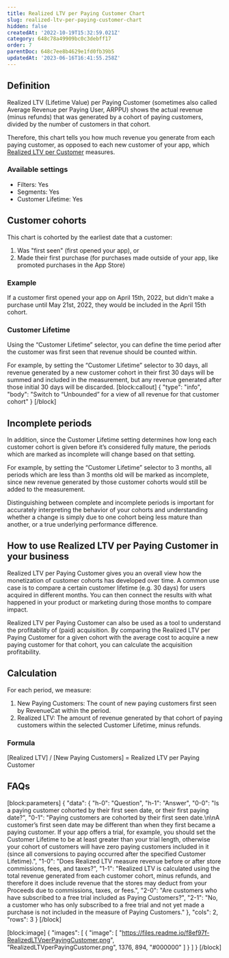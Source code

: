 ```yaml
---
title: Realized LTV per Paying Customer Chart
slug: realized-ltv-per-paying-customer-chart
hidden: false
createdAt: '2022-10-19T15:32:59.021Z'
category: 648c78a49909bc0c3debff17
order: 7
parentDoc: 648c7ee8b4629e1fd0fb39b5
updatedAt: '2023-06-16T16:41:55.258Z'
---
```

## Definition
Realized LTV (Lifetime Value) per Paying Customer (sometimes also called Average Revenue per Paying User, ARPPU) shows the actual revenue (minus refunds) that was generated by a cohort of paying customers, divided by the number of customers in that cohort.

Therefore, this chart tells you how much revenue you generate from each paying customer, as opposed to each new customer of your app, which [Realized LTV per Customer](doc:realized-ltv-per-customer-chart) measures.

### Available settings

* Filters: Yes
* Segments: Yes
* Customer Lifetime: Yes

## Customer cohorts
This chart is cohorted by the earliest date that a customer:

1. Was "first seen" (first opened your app), or
2. Made their first purchase (for purchases made outside of your app, like promoted purchases in the App Store)

### Example
If a customer first opened your app on April 15th, 2022, but didn't make a purchase until May 21st, 2022, they would be included in the April 15th cohort.

### Customer Lifetime
Using the “Customer Lifetime” selector, you can define the time period after the customer was first seen that revenue should be counted within.

For example, by setting the “Customer Lifetime” selector to 30 days, all revenue generated by a new customer cohort in their first 30 days will be summed and included in the measurement, but any revenue generated after those initial 30 days will be discarded.
[block:callout]
{
  "type": "info",
  "body": "Switch to “Unbounded” for a view of all revenue for that customer cohort"
}
[/block]
## Incomplete periods
In addition, since the Customer Lifetime setting determines how long each customer cohort is given before it’s considered fully mature, the periods which are marked as incomplete will change based on that setting.

For example, by setting the “Customer Lifetime” selector to 3 months, all periods which are less than 3 months old will be marked as incomplete, since new revenue generated by those customer cohorts would still be added to the measurement.

Distinguishing between complete and incomplete periods is important for accurately interpreting the behavior of your cohorts and understanding whether a change is simply due to one cohort being less mature than another, or a true underlying performance difference.

## How to use Realized LTV per Paying Customer in your business
Realized LTV per Paying Customer gives you an overall view how the monetization of customer cohorts has developed over time. A common use case is to compare a certain customer lifetime (e.g. 30 days) for users acquired in different months. You can then connect the results with what happened in your product or marketing during those months to compare impact.

Realized LTV per Paying Customer can also be used as a tool to understand the profitability of (paid) acquisition. By comparing the Realized LTV per Paying Customer for a given cohort with the average cost to acquire a new paying customer for that cohort, you can calculate the acquisition profitability.

## Calculation
For each period, we measure:

1. New Paying Customers: The count of new paying customers first seen by RevenueCat within the period.
2. Realized LTV: The amount of revenue generated by that cohort of paying customers within the selected Customer Lifetime, minus refunds.

### Formula
[Realized LTV] / [New Paying Customers] = Realized LTV per Paying Customer

## FAQs
[block:parameters]
{
  "data": {
    "h-0": "Question",
    "h-1": "Answer",
    "0-0": "Is a paying customer cohorted by their first seen date, or their first paying date?",
    "0-1": "Paying customers are cohorted by their first seen date.\n\nA customer’s first seen date may be different than when they first became a paying customer. If your app offers a trial, for example, you should set the Customer Lifetime to be at least greater than your trial length, otherwise your cohort of customers will have zero paying customers included in it (since all conversions to paying occurred after the specified Customer Lifetime).",
    "1-0": "Does Realized LTV measure revenue before or after store commissions, fees, and taxes?",
    "1-1": "Realized LTV is calculated using the total revenue generated from each customer cohort, minus refunds, and therefore it does include revenue that the stores may deduct from your Proceeds due to commissions, taxes, or fees.",
    "2-0": "Are customers who have subscribed to a free trial included as Paying Customers?",
    "2-1": "No, a customer who has only subscribed to a free trial and not yet made a purchase is not included in the measure of Paying Customers."
  },
  "cols": 2,
  "rows": 3
}
[/block]

[block:image]
{
  "images": [
    {
      "image": [
        "https://files.readme.io/f8ef97f-RealizedLTVperPayingCustomer.png",
        "RealizedLTVperPayingCustomer.png",
        1376,
        894,
        "#000000"
      ]
    }
  ]
}
[/block]